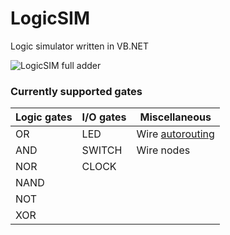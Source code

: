 # LogicSIM
Logic simulator written in VB.NET

![LogicSIM full adder](https://xfx.net/stackoverflow/LogicSIM/logicsim02.png)

### Currently supported gates

| Logic gates | I/O gates | Miscellaneous |
|-------------|-----------|---------------|
| OR          | LED       | Wire [autorouting](https://github.com/RedpointGames/AStarPathFinder/blob/master/AStarPathFinder/PathFinder.cs) |
| AND         | SWITCH    | Wire nodes
| NOR         | CLOCK     |
| NAND        |           |
| NOT         |           |
| XOR         |           |
